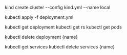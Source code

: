  kind create cluster --config kind.yml --name local

kubectl apply -f deployment.yml

kubectl get deployment
kubectl get rs
kubectl get pods

kubectl delete deployment {name}


kubectl get services
kubectl delete services {name}


